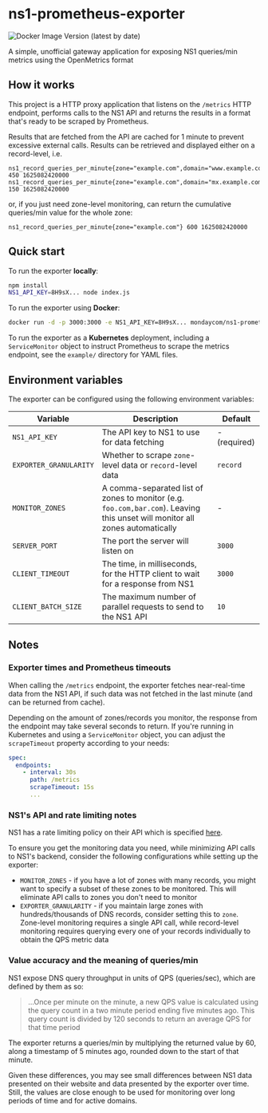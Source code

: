 # ns1-prometheus-exporter

![Docker Image Version (latest by date)](https://img.shields.io/docker/v/mondaycom/ns1-prometheus-exporter)

A simple, unofficial gateway application for exposing NS1 queries/min metrics using the OpenMetrics format

## How it works
This project is a HTTP proxy application that listens on the `/metrics` HTTP endpoint, performs calls to the NS1 API and returns the results in a format that's ready to be scraped by Prometheus.

Results that are fetched from the API are cached for 1 minute to prevent excessive external calls. Results can be retrieved and displayed either on a record-level, i.e.
```
ns1_record_queries_per_minute{zone="example.com",domain="www.example.com",type="CNAME"} 450 1625082420000
ns1_record_queries_per_minute{zone="example.com",domain="mx.example.com",type="MX"} 150 1625082420000
```
or, if you just need zone-level monitoring, can return the cumulative queries/min value for the whole zone:
```
ns1_record_queries_per_minute{zone="example.com"} 600 1625082420000
```

## Quick start
To run the exporter **locally**:
```bash
npm install
NS1_API_KEY=8H9sX... node index.js
```

To run the exporter using **Docker**:
```bash
docker run -d -p 3000:3000 -e NS1_API_KEY=8H9sX... mondaycom/ns1-prometheus-exporter
```

To run the exporter as a **Kubernetes** deployment, including a `ServiceMonitor` object to instruct Prometheus to scrape the metrics endpoint, see the `example/` directory for YAML files.

## Environment variables
The exporter can be configured using the following environment variables:

| Variable | Description | Default |
|--|--|--|
| `NS1_API_KEY` | The API key to NS1 to use for data fetching | - (required) |
| `EXPORTER_GRANULARITY` | Whether to scrape `zone`-level data or `record`-level data | `record` |
| `MONITOR_ZONES` | A comma-separated list of zones to monitor (e.g. `foo.com,bar.com`). Leaving this unset will monitor all zones automatically | - |
| `SERVER_PORT` | The port the server will listen on | `3000` |
| `CLIENT_TIMEOUT` | The time, in milliseconds, for the HTTP client to wait for a response from NS1 | `3000` |
| `CLIENT_BATCH_SIZE` | The maximum number of parallel requests to send to the NS1 API | `10` |

## Notes

### Exporter times and Prometheus timeouts
When calling the `/metrics` endpoint, the exporter fetches near-real-time data from the NS1 API, if such data was not fetched in the last minute (and can be returned from cache).

Depending on the amount of zones/records you monitor, the response from the endpoint may take several seconds to return. If you're running in Kubernetes and using a `ServiceMonitor` object,
you can adjust the `scrapeTimeout` property according to your needs:
```yaml
spec:
  endpoints:
    - interval: 30s
      path: /metrics
      scrapeTimeout: 15s
      ...
```

### NS1's API and rate limiting notes
NS1 has a rate limiting policy on their API which is specified [here](https://help.ns1.com/hc/en-us/articles/360020250573-About-API-rate-limiting).

To ensure you get the monitoring data you need, while minimizing API calls to NS1's backend, consider the following configurations while setting up the exporter:
- `MONITOR_ZONES` - if you have a lot of zones with many records, you might want to specify a subset of these zones to be monitored. This will eliminate API calls to zones you don't need to monitor
- `EXPORTER_GRANULARITY` - if you maintain large zones with hundreds/thousands of DNS records, consider setting this to `zone`. Zone-level monitoring requires a single API call, while record-level monitoring requires querying every one of your records individually to obtain the QPS metric data

### Value accuracy and the meaning of queries/min
NS1 expose DNS query throughput in units of QPS (queries/sec), which are defined by them as so:
> ...Once per minute on the minute, a new QPS value is calculated using the query count in a two minute period ending five minutes ago. This query count is divided by 120 seconds to return an average QPS for that time period

The exporter returns a queries/min by multiplying the returned value by 60, along a timestamp of 5 minutes ago, rounded down to the start of that minute.

Given these differences, you may see small differences between NS1 data presented on their website and data presented by the exporter over time. Still, the values are close enough to be used for monitoring over long periods of time and for active domains.
